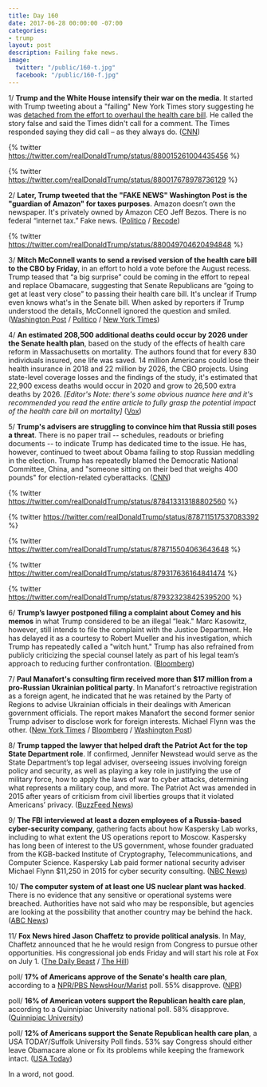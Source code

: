 ```yaml
---
title: Day 160
date: 2017-06-28 00:00:00 -07:00
categories:
- trump
layout: post
description: Failing fake news.
image:
  twitter: "/public/160-t.jpg"
  facebook: "/public/160-f.jpg"
---
```


1/ **Trump and the White House intensify their war on the media**. It started with Trump tweeting about a "failing" New York Times story suggesting he was [detached from the effort to overhaul the health care bill](https://www.nytimes.com/2017/06/27/us/health-care-bill-trump-pence.html). He called the story false and said the Times didn't call for a comment. The Times responded saying they did call – as they always do. ([CNN](http://money.cnn.com/2017/06/28/media/anti-media-attacks-president-trump/))

{% twitter https://twitter.com/realDonaldTrump/status/880015261004435456 %}

{% twitter https://twitter.com/realDonaldTrump/status/880017678978736129 %}

2/ **Later, Trump tweeted that the "FAKE NEWS" Washington Post is the "guardian of Amazon" for taxes purposes**. Amazon doesn’t own the newspaper. It's privately owned by Amazon CEO Jeff Bezos. There is no federal “internet tax.” Fake news. ([Politico](http://www.politico.com/story/2017/06/28/donald-trump-amazon-washington-post-taxes-240039) / [Recode](https://www.recode.net/2017/6/28/15885828/trump-amazon-washington-post-attack-jeff-bezos-internet-taxes))

{% twitter https://twitter.com/realDonaldTrump/status/880049704620494848 %}

3/ **Mitch McConnell wants to send a revised version of the health care bill to the CBO by Friday**, in an effort to hold a vote before the August recess. Trump teased that “a big surprise” could be coming in the effort to repeal and replace Obamacare, suggesting that Senate Republicans are “going to get at least very close” to passing their health care bill. It's unclear if Trump even knows what's in the Senate bill. When asked by reporters if Trump understood the details, McConnell ignored the question and smiled. ([Washington Post](https://www.washingtonpost.com/powerpost/mcconnell-is-trying-to-revise-the-senate-health-care-bill-by-friday/2017/06/28/63550800-5c18-11e7-9fc6-c7ef4bc58d13_story.html) / [Politico](http://www.politico.com/story/2017/06/28/donald-trump-obamacare-repeal-240044) / [New York Times](https://www.nytimes.com/2017/06/27/us/health-care-bill-trump-pence.html))

4/ **An estimated 208,500 additional deaths could occur by 2026 under the Senate health plan**, based on the study of the effects of health care reform in Massachusetts on mortality. The authors found that for every 830 individuals insured, one life was saved. 14 million Americans could lose their health insurance in 2018 and 22 million by 2026, the CBO projects. Using state-level coverage losses and the findings of the study, it's estimated that 22,900 excess deaths would occur in 2020 and grow to 26,500 extra deaths by 2026. _[Editor's Note: there's some obvious nuance here and it's recommended you read the entire article to fully grasp the potential impact of the health care bill on mortality]_ ([Vox](https://www.vox.com/the-big-idea/2017/6/28/15881720/deaths-senate-health-care-bcra))

5/ **Trump's advisers are struggling to convince him that Russia still poses a threat**. There is no paper trail -- schedules, readouts or briefing documents -- to indicate Trump has dedicated time to the issue. He has, however, continued to tweet about Obama failing to stop Russian meddling in the election. Trump has repeatedly blamed the Democratic National Committee, China, and "someone sitting on their bed that weighs 400 pounds" for election-related cyberattacks. ([CNN](http://www.cnn.com/2017/06/28/politics/officials-struggle-convince-trump-russia-threat/index.html))

{% twitter https://twitter.com/realDonaldTrump/status/878413313188802560 %}

{% twitter https://twitter.com/realDonaldTrump/status/878711517537083392 %}

{% twitter https://twitter.com/realDonaldTrump/status/878715504063643648 %}

{% twitter https://twitter.com/realDonaldTrump/status/879317636164841474 %}

{% twitter https://twitter.com/realDonaldTrump/status/879323238425395200 %}

6/ **Trump’s lawyer postponed filing a complaint about Comey and his memos** in what Trump considered to be an illegal “leak." Marc Kasowitz, however, still intends to file the complaint with the Justice Department. He has delayed it as a courtesy to Robert Mueller and his investigation, which Trump has repeatedly called a "witch hunt." Trump has also refrained from publicly criticizing the special counsel lately as part of his legal team’s approach to reducing further confrontation. ([Bloomberg](https://www.bloomberg.com/news/articles/2017-06-28/trump-said-to-postpone-filing-complaint-about-comey-s-conduct))

7/ **Paul Manafort's consulting firm received more than $17 million from a pro-Russian Ukrainian political party**. In Manafort's retroactive registration as a foreign agent, he indicated that he was retained by the Party of Regions to advise Ukrainian officials in their dealings with American government officials. The report makes Manafort the second former senior Trump adviser to disclose work for foreign interests. Michael Flynn was the other. ([New York Times](https://www.nytimes.com/2017/06/27/us/politics/trump-campaign-chiefs-firm-got-17-million-from-pro-russia-party.html) / [Bloomberg](https://www.bloomberg.com/news/articles/2017-06-28/manafort-discloses-17-million-in-payments-for-ukrainian-work) / [Washington Post](https://www.washingtonpost.com/politics/former-trump-campaign-chairman-paul-manafort-files-as-foreign-agent-for-ukraine-work/2017/06/27/8322b6ac-5b7b-11e7-9fc6-c7ef4bc58d13_story.html))

8/ **Trump tapped the lawyer that helped draft the Patriot Act for the top State Department role**. If confirmed, Jennifer Newstead would serve as the State Department’s top legal adviser, overseeing issues involving foreign policy and security, as well as playing a key role in justifying the use of military force, how to apply the laws of war to cyber attacks, determining what represents a military coup, and more. The Patriot Act was amended in 2015 after years of criticism from civil liberties groups that it violated Americans’ privacy. ([BuzzFeed News](https://www.buzzfeed.com/zoetillman/trump-picks-patriot-act-lawyer-for-top-state-depar))

9/ **The FBI interviewed at least a dozen employees of a Russia-based cyber-security company**, gathering facts about how Kaspersky Lab works, including to what extent the US operations report to Moscow. Kaspersky has long been of interest to the US government, whose founder graduated from the KGB-backed Institute of Cryptography, Telecommunications, and Computer Science. Kaspersky Lab paid former national security adviser Michael Flynn $11,250 in 2015 for cyber security consulting. ([NBC News](http://www.nbcnews.com/news/us-news/fbi-interviews-employees-russia-linked-cyber-security-firm-kasperky-lab-n777571))

10/ **The computer system of at least one US nuclear plant was hacked**. There is no evidence that any sensitive or operational systems were breached. Authorities have not said who may be responsible, but agencies are looking at the possibility that another country may be behind the hack. ([ABC News](http://abcnews.go.com/Politics/us-nuclear-plants-computer-system-hacked/story?id=48314345))

11/ **Fox News hired Jason Chaffetz to provide political analysis**. In May, Chaffetz announced that he he would resign from Congress to pursue other opportunities. His congressional job ends Friday and will start his role at Fox on July 1. ([The Daily Beast](http://www.thedailybeast.com/fox-news-hires-jason-chaffetz) / [The Hill](http://thehill.com/media/339838-rep-jason-chaffetz-to-join-fox-news-as-a-contributor))

poll/ **17% of Americans approve of the Senate's health care plan**, according to a [NPR/PBS NewsHour/Marist](http://maristpoll.marist.edu/npr-pbs-newshour-marist-poll/) poll. 55% disapprove. ([NPR](http://www.npr.org/2017/06/28/534612954/just-17-percent-of-americans-approve-of-republican-senate-health-care-bill))

poll/ **16% of American voters support the Republican health care plan**, according to a Quinnipiac University national poll. 58% disapprove. ([Quinnipiac University](https://poll.qu.edu/national/release-detail?ReleaseID=2470))

poll/ **12% of Americans support the Senate Republican health care plan**, a USA TODAY/Suffolk University Poll finds. 53% say Congress should either leave Obamacare alone or fix its problems while keeping the framework intact. ([USA Today](https://www.usatoday.com/story/news/politics/2017/06/28/suffolk-poll-obamacare-trump-senate-health-care-plan/103249346/))

In a word, not good.